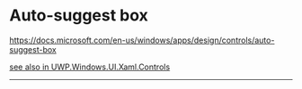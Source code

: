 # Auto-suggest box

<https://docs.microsoft.com/en-us/windows/apps/design/controls/auto-suggest-box>

[see also in UWP.Windows.UI.Xaml.Controls]()

*********************************



